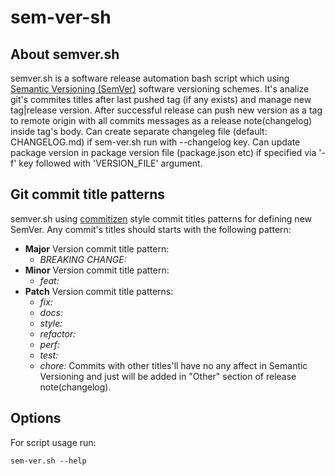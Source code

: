 # sem-ver-sh
## About semver.sh
semver.sh is a software release automation bash script which using [Semantic Versioning (SemVer)](https://semver.org/) software versioning schemes. It's analize git's commites titles after last pushed tag (if any exists) and manage new tag|release version. After successful release can push new version as a tag to remote origin with all commits messages as a release note(changelog) inside tag's body.
Can create separate changeleg file (default: CHANGELOG.md) if sem-ver.sh run with --changelog key.
Can update package version in package version file (package.json etc) if specified via '-f' key followed with 'VERSION_FILE' argument.
## Git commit title patterns
semver.sh using [commitizen](https://github.com/commitizen) style commit titles patterns for defining new SemVer. 
Any commit's titles should starts with the following pattern:
- **Major** Version commit title pattern:
  - *BREAKING CHANGE:*
- **Minor** Version commit title pattern:
  - *feat:*
- **Patch** Version commit title patterns: 
  - *fix:*
  - *docs:*
  - *style:*
  - *refactor:*
  - *perf:*
  - *test:*
  - *chore:*
Commits with other titles'll have no any affect in Semantic Versioning and just will be added in "Other" section of release note(changelog).
## Options
For script usage run:
```
sem-ver.sh --help
```
